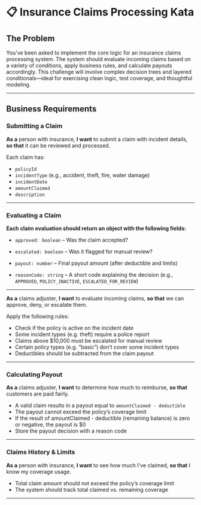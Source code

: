 # 📋 Insurance Claims Processing Kata

## The Problem

You’ve been asked to implement the core logic for an insurance claims processing system. The system should evaluate incoming claims based on a variety of conditions, apply business rules, and calculate payouts accordingly. This challenge will involve complex decision trees and layered conditionals—ideal for exercising clean logic, test coverage, and thoughtful modeling.

---

## Business Requirements

### Submitting a Claim

**As a** person with insurance, **I want** to submit a claim with incident details, **so that** it can be reviewed and processed.

Each claim has:
- `policyId`
- `incidentType` (e.g., accident, theft, fire, water damage)
- `incidentDate`
- `amountClaimed`
- `description`

---

### Evaluating a Claim

**Each claim evaluation should return an object with the following fields:**

- `approved: boolean` – Was the claim accepted?
    
- `escalated: boolean` – Was it flagged for manual review?
    
- `payout: number` – Final payout amount (after deductible and limits)
    
- `reasonCode: string` – A short code explaining the decision (e.g., `APPROVED`, `POLICY_INACTIVE`, `ESCALATED_FOR_REVIEW`)

---

**As a** claims adjuster, **I want** to evaluate incoming claims, **so that** we can approve, deny, or escalate them.

Apply the following rules:
- Check if the policy is active on the incident date
- Some incident types (e.g. theft) require a police report
- Claims above $10,000 must be escalated for manual review
- Certain policy types (e.g. “basic”) don’t cover some incident types
- Deductibles should be subtracted from the claim payout

---

### Calculating Payout

**As a** claims adjuster, **I want** to determine how much to reimburse, **so that** customers are paid fairly.

- A valid claim results in a payout equal to `amountClaimed - deductible`
- The payout cannot exceed the policy’s coverage limit
- If the result of amountClaimed - deductible (remaining balance) is zero or negative, the payout is $0
- Store the payout decision with a reason code

---

### Claims History & Limits

**As a** person with insurance, **I want** to see how much I've claimed, **so that** I know my coverage usage.

- Total claim amount should not exceed the policy’s coverage limit
- The system should track total claimed vs. remaining coverage

---
